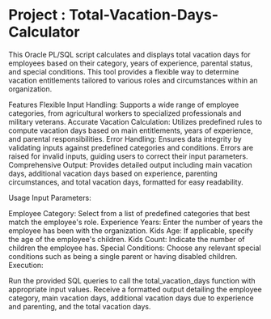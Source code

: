 # Project : Total-Vacation-Days-Calculator 

This Oracle PL/SQL script calculates and displays total vacation days for employees based on their category, years of experience, parental status, and special conditions. This tool provides a flexible way to determine vacation entitlements tailored to various roles and circumstances within an organization.

Features
Flexible Input Handling: Supports a wide range of employee categories, from agricultural workers to specialized professionals and military veterans.
Accurate Vacation Calculation: Utilizes predefined rules to compute vacation days based on main entitlements, years of experience, and parental responsibilities.
Error Handling: Ensures data integrity by validating inputs against predefined categories and conditions. Errors are raised for invalid inputs, guiding users to correct their input parameters.
Comprehensive Output: Provides detailed output including main vacation days, additional vacation days based on experience, parenting circumstances, and total vacation days, formatted for easy readability.

Usage
Input Parameters:

Employee Category: Select from a list of predefined categories that best match the employee's role.
Experience Years: Enter the number of years the employee has been with the organization.
Kids Age: If applicable, specify the age of the employee's children.
Kids Count: Indicate the number of children the employee has.
Special Conditions: Choose any relevant special conditions such as being a single parent or having disabled children.
Execution:

Run the provided SQL queries to call the total_vacation_days function with appropriate input values.
Receive a formatted output detailing the employee category, main vacation days, additional vacation days due to experience and parenting, and the total vacation days.

